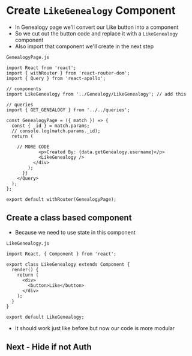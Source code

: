 # Create `LikeGenealogy` Component
* In Genealogy page we'll convert our Like button into a component
* So we cut out the button code and replace it with a `LikeGenealogy` component
* Also import that component we'll create in the next step

`GenealogyPage.js`

```
import React from 'react';
import { withRouter } from 'react-router-dom';
import { Query } from 'react-apollo';

// components
import LikeGenealogy from '../Genealogy/LikeGenealogy'; // add this

// queries
import { GET_GENEALOGY } from '../../queries';

const GenealogyPage = ({ match }) => {
  const { _id } = match.params;
  // console.log(match.params._id);
  return (

    // MORE CODE
            <p>Created By: {data.getGenealogy.username}</p>
            <LikeGenealogy />
          </div>
        );
      }}
    </Query>
  );
};

export default withRouter(GenealogyPage);
```

## Create a class based component
* Because we need to use state in this component

`LikeGenealogy.js`

```
import React, { Component } from 'react';

export class LikeGenealogy extends Component {
  render() {
    return (
      <div>
        <button>Like</button>
      </div>
    );
  }
}

export default LikeGenealogy;
```

* It should work just like before but now our code is more modular

## Next - Hide if not Auth
